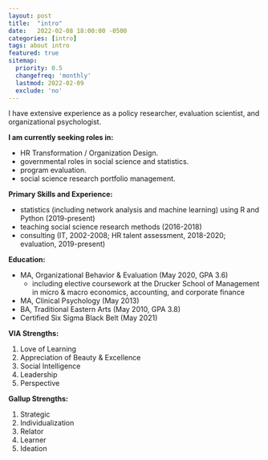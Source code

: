 ```yaml
---
layout: post
title:  "intro"
date:   2022-02-08 18:00:00 -0500
categories: [intro]
tags: about intro
featured: true
sitemap:
  priority: 0.5
  changefreq: 'monthly'
  lastmod: 2022-02-09
  exclude: 'no'
---
```


I have extensive experience as a policy researcher, evaluation scientist, and organizational psychologist. 

**I am currently seeking roles in:**
- HR Transformation / Organization Design.
- governmental roles in social science and statistics.
- program evaluation.
- social science research portfolio management.

**Primary Skills and Experience:**
- statistics (including network analysis and machine learning) using R and Python (2019-present)
- teaching social science research methods (2016-2018)
- consulting (IT, 2002-2008; HR talent assessment, 2018-2020; evaluation, 2019-present)

**Education:**
- MA, Organizational Behavior & Evaluation (May 2020, GPA 3.6)
     - including elective coursework at the Drucker School of Management in micro & macro economics, accounting, and corporate finance
- MA, Clinical Psychology (May 2013)
- BA, Traditional Eastern Arts (May 2010, GPA 3.8)
- Certified Six Sigma Black Belt (May 2021)

**VIA Strengths:**
1. Love of Learning
2. Appreciation of Beauty & Excellence
3. Social Intelligence
4. Leadership
5. Perspective

**Gallup Strengths:**
1. Strategic
2. Individualization
3. Relator
4. Learner
5. Ideation
